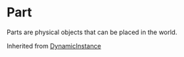 # Part
Parts are physical objects that can be placed in the world.

Inherited from [DynamicInstance](../DynamicInstance)
